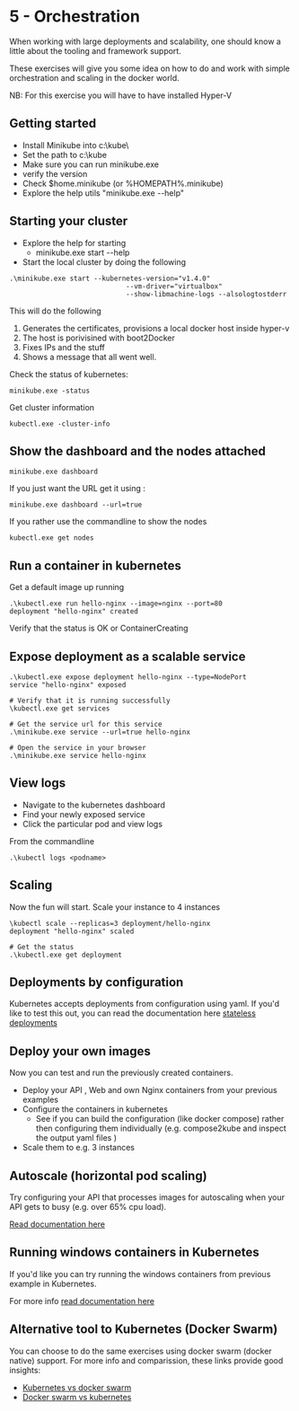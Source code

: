 # 5 - Orchestration

When working with large deployments and scalability, one should know a little about the tooling and framework support. 

These exercises will give you some idea on how to do and work with simple orchestration and scaling in the docker world. 

NB: For this exercise you will have to have installed Hyper-V


## Getting started
  - Install Minikube into c:\kube\
  - Set the path to c:\kube
  - Make sure you can run minikube.exe 
  - verify the version
  - Check $home\.minikube (or %HOMEPATH%\.minikube)
  - Explore the help utils "minikube.exe --help"


## Starting your cluster
   - Explore the help for starting 
       - minikube.exe start --help
   - Start the local cluster by doing the following
``` 
.\minikube.exe start --kubernetes-version="v1.4.0" 
                             --vm-driver="virtualbox" 
                             --show-libmachine-logs --alsologtostderr
```

This will do the following

  1. Generates the certificates, provisions a local docker host inside hyper-v
  2. The host is porivisined with boot2Docker
  3. Fixes IPs and the stuff
  4. Shows a message that all went well.

  Check the status of kubernetes:

```minikube.exe -status ```


Get cluster information

```kubectl.exe -cluster-info ```

## Show the dashboard and the nodes attached

```minikube.exe dashboard  ```

If you just want the URL get it using :

```minikube.exe dashboard --url=true ```


If you rather use the commandline to show the nodes

```kubectl.exe get nodes```

## Run a container in kubernetes

Get a default image up running

```
.\kubectl.exe run hello-nginx --image=nginx --port=80
deployment "hello-nginx" created
```

Verify that the status is OK or ContainerCreating


## Expose deployment as a scalable service

```
.\kubectl.exe expose deployment hello-nginx --type=NodePort
service "hello-nginx" exposed

# Verify that it is running successfully
\kubectl.exe get services

# Get the service url for this service
.\minikube.exe service --url=true hello-nginx

# Open the service in your browser
.\minikube.exe service hello-nginx
```

## View logs
  - Navigate to the kubernetes dashboard
  - Find your newly exposed service
  - Click the particular pod and view logs

From the commandline
```
.\kubectl logs <podname>
```

## Scaling

Now the fun will start. Scale your instance to 4 instances

```
\kubectl scale --replicas=3 deployment/hello-nginx
deployment "hello-nginx" scaled 

# Get the status
.\kubectl.exe get deployment
```

## Deployments by configuration
Kubernetes accepts deployments from configuration using yaml. If you'd like to test this out, you can read the documentation here <a href="https://kubernetes.io/docs/tutorials/stateless-application/run-stateless-application-deployment/#updating-the-deployment">stateless deployments</a>

## Deploy your own images

Now you can test and run the previously created containers.

  - Deploy your API , Web and own Nginx containers from your previous examples
  - Configure the containers in kubernetes
     - See if you can build the configuration (like docker compose) rather then configuring them individually
     (e.g. compose2kube and inspect the output yaml files )
  - Scale them to e.g. 3 instances


## Autoscale (horizontal pod scaling)

Try configuring your API that processes images for autoscaling when your API gets to busy (e.g. over 65% cpu load).

<a href="https://kubernetes.io/docs/user-guide/horizontal-pod-autoscaling/  ">Read documentation here</a>

## Running windows containers in Kubernetes
If you'd like you can try running the windows containers from previous example in Kubernetes. 

For more info <a href="https://kubernetes.io/docs/getting-started-guides/windows/">read documentation here</a>


## Alternative tool to Kubernetes (Docker Swarm)
You can choose to do the same exercises using docker swarm (docker native) support. For more info and comparission, these links provide good insights: 
- <a href="https://technologyconversations.com/2015/11/04/docker-clustering-tools
-compared-kubernetes-vs-docker-swarm/">Kubernetes vs docker swarm</a>
- <a href="https://www.upcloud.com/blog/docker-swarm-vs-kubernetes/">Docker swarm vs kubernetes</a>